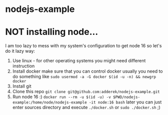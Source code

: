 # nodejs-example

# NOT installing node...
I am too lazy to mess with my system's configuration to get node 16 so let's do it lazy way:
1. Use linux - for other operating systems you might need different instruction
2. Install docker
   make sure that you can control docker
   usually you need to do something like `sudo usermod -a -G docker $(id -u -n) && newgrp docker`
3. Install git
4. Clone this repo
   `git clone git@github.com:adderek/nodejs-example.git`
5. Run node 16 :)
   `docker run --rm -u $(id -u) -v $PWD/nodejs-example:/home/node/nodejs-example -it node:16 bash`
   later you can just enter sources directory and execute `./docker.sh` or `sudo ./docker.sh` ;)

